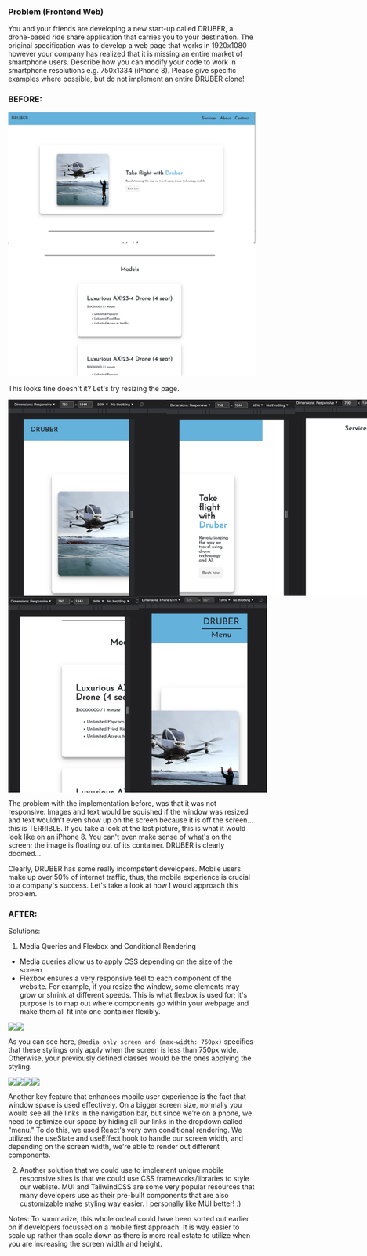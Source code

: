 ### Problem (Frontend Web)

You and your friends are developing a new start-up called DRUBER, a drone-based ride share application that carries you to your destination. The original specification was to develop a web page that works in 1920x1080 however your company has realized that it is missing an entire market of smartphone users. Describe how you can modify your code to work in smartphone resolutions e.g. 750x1334 (iPhone 8). Please give specific examples where possible, but do not implement an entire DRUBER clone!

### BEFORE:

<img src="./src/images/before1.png"/>
<img src="./src/images/before2.png" style="width: 200px height: 200px">

This looks fine doesn't it? Let's try resizing the page.

<div style="display: flex;">
   <img src="./src/images/before3.png" style="height: 400px; width: auto;"/>
   <img src="./src/images/before4.png" style="height: 400px; width: auto;"/>
   <img src="./src/images/before5.png" style="height: 400px; width: auto;"/>
 </div>
 <div style="display: flex;">
    <img src="./src/images/before6.png" style="height: 400px; width: auto;"/>
    <img src="./src/images/before7.png" style="height: 400px; width: auto;"/>
  </div>

The problem with the implementation before, was that it was not responsive. Images and text would be squished if the window was resized and text wouldn't even show up on the screen because it is off the screen... this is TERRIBLE. If you take a look at the last picture, this is what it would look like on an iPhone 8. You can't even make sense of what's on the screen; the image is floating out of its container. DRUBER is clearly doomed... 

Clearly, DRUBER has some really incompetent developers. Mobile users make up over 50% of internet traffic, thus, the mobile experience is crucial to a company's success. Let's take a look at how I would approach this problem.

### AFTER: 

Solutions:

1. Media Queries and Flexbox and Conditional Rendering
- Media queries allow us to apply CSS depending on the size of the screen
- Flexbox ensures a very responsive feel to each component of the website. For example, if you resize the window, some elements may grow or shrink at different speeds. This is what flexbox is used for; it's purpose is to map out where components go within your webpage and make them all fit into one container flexibly. 

<div style="display: flex">
   <img src="./src/images/code1.png style="height: 400px; width: auto;"">
   <img src="./src/images/after1.png style="height: 400px; width: auto;"">
</div>

As you can see here, `@media only screen and (max-width: 750px)` specifies that these stylings only apply when the screen is less than 750px wide. Otherwise, your previously defined classes would be the ones applying the styling.

<div style="display: flex">
   <img src="./src/images/code2.png style="height: 400px; width: auto;"">
   <img src="./src/images/after2.png/>
</div>

This is an example of flexbox. The navigation bar container is a prime example of where flex box can be used. Normally, the divs containing each of the texts are block level, which means they would be stacked on top of each other. However, we applied flex to it so that now they are able to occupy the same block, and by specifying `justify-content: space-between`, there is a nice gap between our title and our links. 

<div style="display: flex">
   <img src="./src/images/code3.png style="height: 400px; width: auto;"">
   <img src="./src/images/after1.png style="height: 400px; width: auto;"">
</div>

Another key feature that enhances mobile user experience is the fact that window space is used effectively. On a bigger screen size, normally you would see all the links in the navigation bar, but since we're on a phone, we need to optimize our space by hiding all our links in the dropdown called "menu." To do this, we used React's very own conditional rendering. We utilized the useState and useEffect hook to handle our screen width, and depending on the screen width, we're able to render out different components. 

2. Another solution that we could use to implement unique mobile responsive sites is that we could use CSS frameworks/libraries to style our webiste. MUI and TailwindCSS are some very popular resources that many developers use as their pre-built components that are also customizable make styling way easier. I personally like MUI better! :)

Notes: To summarize, this whole ordeal could have been sorted out earlier on if developers focussed on a mobile first approach. It is way easier to scale up rather than scale down as there is more real estate to utilize when you are increasing the screen width and height. 

